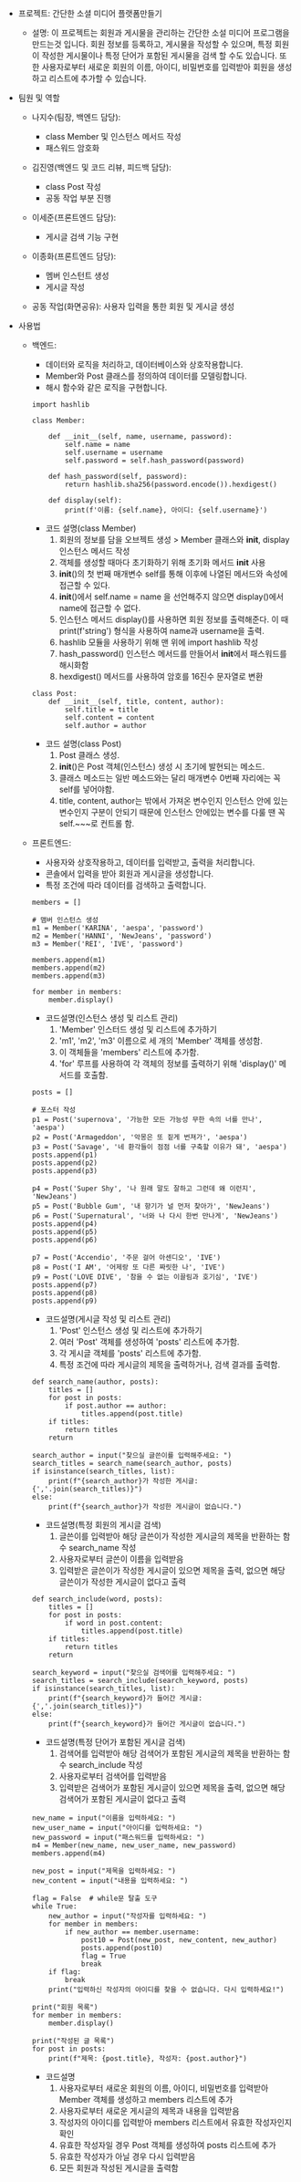 - 프로젝트: 간단한 소셜 미디어 플랫폼만들기 

    - 설명: 이 프로젝트는 회원과 게시물을 관리하는 간단한 소설 미디어 프로그램을 만드는것 입니다. 회원 정보를 등록하고, 게시물을 작성할 수 있으며, 특정 회원이 작성한 게시물이나 특정 단어가 포함된 게시물을 검색 할 수도 있습니다. 또한 사용자로부터 새로운 회원의 이름, 아이디, 비밀번호를 입력받아 회원을 생성하고 리스트에 추가할 수 있습니다.

* 팀원 및 역할

  - 나지수(팀장, 백엔드 담당):

    - class Member 및 인스턴스 메서드 작성
    - 패스워드 암호화

  - 김진영(백엔드 및 코드 리뷰, 피드백 담당):

    - class Post 작성
    - 공동 작업 부분 진행

  - 이세준(프론트엔드 담당):

    - 게시글 검색 기능 구현

  - 이종화(프론트엔드 담당):
    - 멤버 인스턴트 생성
    - 게시글 작성

  - 공동 작업(화면공유): 사용자 입력을 통한 회원 및 게시글 생성

- 사용법

    - 백엔드:

        - 데이터와 로직을 처리하고, 데이터베이스와 상호작용합니다.
        - Member와 Post 클래스를 정의하여 데이터를 모델링합니다.
        - 해시 함수와 같은 로직을 구현합니다.

        ```
        import hashlib

        class Member:

            def __init__(self, name, username, password):
                self.name = name
                self.username = username
                self.password = self.hash_password(password)

            def hash_password(self, password):
                return hashlib.sha256(password.encode()).hexdigest()

            def display(self):
                print(f'이름: {self.name}, 아이디: {self.username}')
        ```

        - 코드 설명(class Member)
            1. 회원의 정보를 담을 오브젝트 생성 > Member 클래스와 **init**, display 인스턴스 메서드 작성
            2. 객체를 생성할 때마다 초기화하기 위해 초기화 메서드 **init** 사용
            3. **init**()의 첫 번째 매개변수 self를 통해 이후에 나열된 메서드와 속성에 접근할 수 있다.
            4. **init**()에서 self.name = name 을 선언해주지 않으면 display()에서 name에 접근할 수 없다.
            5. 인스턴스 메서드 display()를 사용하면 회원 정보를 출력해준다. 이 때 print(f'string') 형식을 사용하여 name과 username을 출력.
            6. hashlib 모듈을 사용하기 위해 맨 위에 import hashlib 작성
            7. hash_password() 인스턴스 메서드를 만들어서 **init**에서 패스워드를 해시화함
            8. hexdigest() 메서드를 사용하여 암호를 16진수 문자열로 변환

        ```
        class Post:
            def __init__(self, title, content, author):
                self.title = title
                self.content = content
                self.author = author
        ```
        - 코드 설명(class Post)
            1. Post 클래스 생성.
            2. __init__()은 Post 객체(인스턴스) 생성 시 초기에 발현되는 메소드. 
            3. 클래스 메소드는 일반 메소드와는 달리 매개변수 0번째 자리에는 꼭 self를 넣어야함.
            4. title, content, author는 밖에서 가져온 변수인지 인스턴스 안에 있는 변수인지 구분이 안되기 때문에
            인스턴스 안에있는 변수를 다룰 땐 꼭 self.~~~로 컨트롤 함.




    - 프론트엔드:
        - 사용자와 상호작용하고, 데이터를 입력받고, 출력을 처리합니다.
        - 콘솔에서 입력을 받아 회원과 게시글을 생성합니다.
        - 특정 조건에 따라 데이터를 검색하고 출력합니다.

        ```
        members = []

        # 맴버 인스턴스 생성
        m1 = Member('KARINA', 'aespa', 'password')
        m2 = Member('HANNI', 'NewJeans', 'password')
        m3 = Member('REI', 'IVE', 'password')

        members.append(m1)
        members.append(m2)
        members.append(m3)

        for member in members:
            member.display()
        ```
        - 코드설명(인스턴스 생성 및 리스트 관리)
            1. 'Member' 인스터드 생성 및 리스트에 추가하기
            2. 'm1', 'm2', 'm3' 이름으로 세 개의 'Member' 객체를 생성함.
            3. 이 객체들을 'members' 리스트에 추가함.
            4. 'for' 루프를 사용하여 각 객체의 정보를 출력하기 위해 'display()' 메서드를 호출함.

        ```
        posts = []

        # 포스터 작성
        p1 = Post('supernova', '가능한 모든 가능성 무한 속의 너를 만나', 'aespa')
        p2 = Post('Armageddon', '악몽은 또 짙게 번져가', 'aespa')
        p3 = Post('Savage', '네 환각들이 점점 너를 구축할 이유가 돼', 'aespa')
        posts.append(p1)
        posts.append(p2)
        posts.append(p3)

        p4 = Post('Super Shy', '나 원래 말도 잘하고 그런데 왜 이런지', 'NewJeans')
        p5 = Post('Bubble Gum', '내 향기가 널 먼저 찾아가', 'NewJeans')
        p6 = Post('Supernatural', '너와 나 다시 한번 만나게', 'NewJeans')
        posts.append(p4)
        posts.append(p5)
        posts.append(p6)

        p7 = Post('Accendio', '주문 걸어 아센디오', 'IVE')
        p8 = Post('I AM', '어제랑 또 다른 짜릿한 나', 'IVE')
        p9 = Post('LOVE DIVE', '참을 수 없는 이끌림과 호기심', 'IVE')
        posts.append(p7)
        posts.append(p8)
        posts.append(p9)
        ```
        - 코드설명(게시글 작성 및 리스트 관리)
            1. 'Post' 인스턴스 생성 및 리스트에 추가하기
            2. 여러 'Post' 객체를 생성하여 'posts' 리스트에 추가함.
            3. 각 게시글 객체를 'posts' 리스트에 추가함.
            4. 특정 조건에 따라 게시글의 제목을 출력하거나, 검색 결과를 출력함.
        ```
        def search_name(author, posts):
            titles = []
            for post in posts:
                if post.author == author:
                    titles.append(post.title)
            if titles:
                return titles
            return

        search_author = input("찾으실 글쓴이를 입력해주세요: ")
        search_titles = search_name(search_author, posts)
        if isinstance(search_titles, list):
            print(f"{search_author}가 작성한 게시글: {','.join(search_titles)}")
        else:
            print(f"{search_author}가 작성한 게시글이 없습니다.")
        ```
        - 코드설명(특정 회원의 게시글 검색)
            1. 글쓴이를 입력받아 해당 글쓴이가 작성한 게시글의 제목을 반환하는 함수 search_name 작성
            2. 사용자로부터 글쓴이 이름을 입력받음
            3. 입력받은 글쓴이가 작성한 게시글이 있으면 제목을 출력, 없으면 해당 글쓴이가 작성한 게시글이 없다고 출력

        ```
        def search_include(word, posts):
            titles = []
            for post in posts:
                if word in post.content:
                    titles.append(post.title)
            if titles:
                return titles
            return

        search_keyword = input("찾으실 검색어를 입력해주세요: ")
        search_titles = search_include(search_keyword, posts)
        if isinstance(search_titles, list):
            print(f"{search_keyword}가 들어간 게시글: {','.join(search_titles)}")
        else:
            print(f"{search_keyword}가 들어간 게시글이 없습니다.")

        ```
        - 코드설명(특정 단어가 포함된 게시글 검색)
            1. 검색어를 입력받아 해당 검색어가 포함된 게시글의 제목을 반환하는 함수 search_include 작성
            2. 사용자로부터 검색어를 입력받음
            3. 입력받은 검색어가 포함된 게시글이 있으면 제목을 출력, 없으면 해당 검색어가 포함된 게시글이 없다고 출력
        ```
        new_name = input("이름을 입력하세요: ")
        new_user_name = input("아이디를 입력하세요: ")
        new_password = input("패스워드를 입력하세요: ")
        m4 = Member(new_name, new_user_name, new_password)
        members.append(m4)

        new_post = input("제목을 입력하세요: ")
        new_content = input("내용을 입력하세요: ")

        flag = False  # while문 탈출 도구
        while True:
            new_author = input("작성자를 입력하세요: ")
            for member in members:
                if new_author == member.username:
                    post10 = Post(new_post, new_content, new_author)
                    posts.append(post10)
                    flag = True
                    break
            if flag:
                break
            print("입력하신 작성자의 아이디를 찾을 수 없습니다. 다시 입력하세요!")

        print("회원 목록")
        for member in members:
            member.display()

        print("작성된 글 목록")
        for post in posts:
            print(f"제목: {post.title}, 작성자: {post.author}")
        ```
        - 코드설명
            1. 사용자로부터 새로운 회원의 이름, 아이디, 비밀번호를 입력받아 Member 객체를 생성하고 members 리스트에 추가
            2. 사용자로부터 새로운 게시글의 제목과 내용을 입력받음
            3. 작성자의 아이디를 입력받아 members 리스트에서 유효한 작성자인지 확인
            4. 유효한 작성자일 경우 Post 객체를 생성하여 posts 리스트에 추가
            5. 유효한 작성자가 아닐 경우 다시 입력받음
            6. 모든 회원과 작성된 게시글을 출력함
